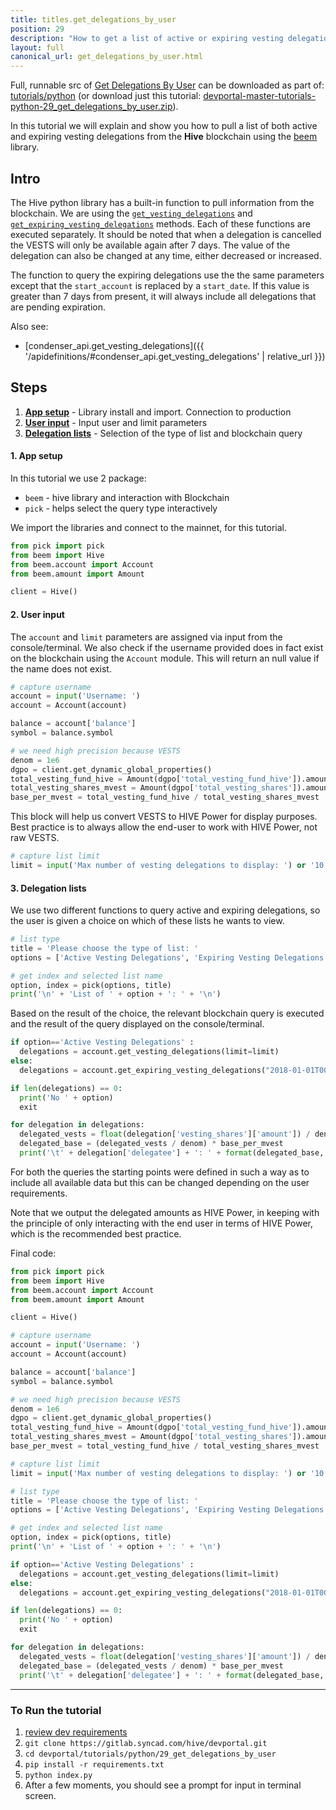```yaml
---
title: titles.get_delegations_by_user
position: 29
description: "How to get a list of active or expiring vesting delegations using Python."
layout: full
canonical_url: get_delegations_by_user.html
---
```

Full, runnable src of [Get Delegations By User](https://gitlab.syncad.com/hive/devportal/-/tree/master/tutorials/python/29_get_delegations_by_user) can be downloaded as part of: [tutorials/python](https://gitlab.syncad.com/hive/devportal/-/tree/master/tutorials/python) (or download just this tutorial: [devportal-master-tutorials-python-29_get_delegations_by_user.zip](https://gitlab.syncad.com/hive/devportal/-/archive/master/devportal-master.zip?path=tutorials/python/29_get_delegations_by_user)).

In this tutorial we will explain and show you how to pull a list of both active and expiring vesting delegations from the **Hive** blockchain using the [beem](https://github.com/holgern/beem) library.

## Intro

The Hive python library has a built-in function to pull information from the blockchain. We are using the [`get_vesting_delegations`](https://beem.readthedocs.io/en/latest/beem.account.html#beem.account.Account.get_vesting_delegations) and [`get_expiring_vesting_delegations`](https://beem.readthedocs.io/en/latest/beem.account.html#beem.account.Account.get_expiring_vesting_delegations) methods.  Each of these functions are executed separately.  It should be noted that when a delegation is cancelled the VESTS will only be available again after 7 days.  The value of the delegation can also be changed at any time, either decreased or increased.

The function to query the expiring delegations use the the same parameters except that the `start_account` is replaced by a `start_date`.  If this value is greater than 7 days from present, it will always include all delegations that are pending expiration.

Also see:
* [condenser_api.get_vesting_delegations]({{ '/apidefinitions/#condenser_api.get_vesting_delegations' | relative_url }})

## Steps

1. [**App setup**](#setup) - Library install and import. Connection to production
1. [**User input**](#input) - Input user and limit parameters
1. [**Delegation lists**](#query) - Selection of the type of list and blockchain query

#### 1. App setup <a name="setup"></a>

In this tutorial we use 2 package:

- `beem` - hive library and interaction with Blockchain
- `pick` - helps select the query type interactively

We import the libraries and connect to the mainnet, for this tutorial.

```python
from pick import pick
from beem import Hive
from beem.account import Account
from beem.amount import Amount

client = Hive()
```

#### 2. User input <a name="input"></a>

The `account` and `limit` parameters are assigned via input from the console/terminal. We also check if the username provided does in fact exist on the blockchain using the `Account` module. This will return an null value if the name does not exist.

```python
# capture username
account = input('Username: ')
account = Account(account)

balance = account['balance']
symbol = balance.symbol

# we need high precision because VESTS
denom = 1e6
dgpo = client.get_dynamic_global_properties()
total_vesting_fund_hive = Amount(dgpo['total_vesting_fund_hive']).amount
total_vesting_shares_mvest = Amount(dgpo['total_vesting_shares']).amount / denom
base_per_mvest = total_vesting_fund_hive / total_vesting_shares_mvest
```

This block will help us convert VESTS to HIVE Power for display purposes.  Best practice is to always allow the end-user to work with HIVE Power, not raw VESTS.

```python
# capture list limit
limit = input('Max number of vesting delegations to display: ') or '10'
```

#### 3. Delegation lists <a name="query"></a>

We use two different functions to query active and expiring delegations, so the user is given a choice on which of these lists he wants to view.

```python
# list type
title = 'Please choose the type of list: '
options = ['Active Vesting Delegations', 'Expiring Vesting Delegations']

# get index and selected list name
option, index = pick(options, title)
print('\n' + 'List of ' + option + ': ' + '\n')
```

Based on the result of the choice, the relevant blockchain query is executed and the result of the query displayed on the console/terminal.

```python
if option=='Active Vesting Delegations' :
  delegations = account.get_vesting_delegations(limit=limit)
else:
  delegations = account.get_expiring_vesting_delegations("2018-01-01T00:00:00", limit=limit)

if len(delegations) == 0:
  print('No ' + option)
  exit

for delegation in delegations:
  delegated_vests = float(delegation['vesting_shares']['amount']) / denom
  delegated_base = (delegated_vests / denom) * base_per_mvest
  print('\t' + delegation['delegatee'] + ': ' + format(delegated_base, '.3f') + ' ' + symbol)
```

For both the queries the starting points were defined in such a way as to include all available data but this can be changed depending on the user requirements.

Note that we output the delegated amounts as HIVE Power, in keeping with the principle of only interacting with the end user in terms of HIVE Power, which is the recommended best practice.

Final code:

```python
from pick import pick
from beem import Hive
from beem.account import Account
from beem.amount import Amount

client = Hive()

# capture username
account = input('Username: ')
account = Account(account)

balance = account['balance']
symbol = balance.symbol

# we need high precision because VESTS
denom = 1e6
dgpo = client.get_dynamic_global_properties()
total_vesting_fund_hive = Amount(dgpo['total_vesting_fund_hive']).amount
total_vesting_shares_mvest = Amount(dgpo['total_vesting_shares']).amount / denom
base_per_mvest = total_vesting_fund_hive / total_vesting_shares_mvest

# capture list limit
limit = input('Max number of vesting delegations to display: ') or '10'

# list type
title = 'Please choose the type of list: '
options = ['Active Vesting Delegations', 'Expiring Vesting Delegations']

# get index and selected list name
option, index = pick(options, title)
print('\n' + 'List of ' + option + ': ' + '\n')

if option=='Active Vesting Delegations' :
  delegations = account.get_vesting_delegations(limit=limit)
else:
  delegations = account.get_expiring_vesting_delegations("2018-01-01T00:00:00", limit=limit)

if len(delegations) == 0:
  print('No ' + option)
  exit

for delegation in delegations:
  delegated_vests = float(delegation['vesting_shares']['amount']) / denom
  delegated_base = (delegated_vests / denom) * base_per_mvest
  print('\t' + delegation['delegatee'] + ': ' + format(delegated_base, '.3f') + ' ' + symbol)


```

---

### To Run the tutorial

1. [review dev requirements](getting_started.html)
1. `git clone https://gitlab.syncad.com/hive/devportal.git`
1. `cd devportal/tutorials/python/29_get_delegations_by_user`
1. `pip install -r requirements.txt`
1. `python index.py`
1. After a few moments, you should see a prompt for input in terminal screen.
